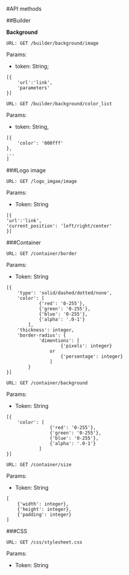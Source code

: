 #API methods

##Builder

**Background**
```
URL: GET /builder/background/image
```
Params:
- token: String;
```
[{
    'url':'link',
    'parameters'
}]
```
```
URL: GET /builder/background/color_list
```
Params:
- token: String,
```
[{
	'color': '000fff'
},
...
]
```
###Logo image

```
URL: GET /logo_imgae/image
```
Params:
- Token: String

```
[{
'url':'link',
'current_position': 'left/right/center'
}]
```
###Container

```
URL: GET /container/border
```

Params:
- Token: String

```
[{
    'type': 'solid/dashed/dotted/none',
    'color': [
            {'red': '0-255'},
            {'green': '0-255'},
            {'blue': '0-255'},
            {'alpha': '.0-1'}
        ],
    'thickness': integer,
    'border-radius': {
            'dimentions': [
                    {'pixels': integer}
                or
                    {'persentage': integer}
                ]
        }
}]
```

```
URL: GET /container/background
```

Params:
- Token: String

```
[{
    'color': [
                {'red': '0-255'},
                {'green': '0-255'},
                {'blue': '0-255'},
                {'alpha': '.0-1'}
            ]
}]
```

```
URL: GET /container/size
```

Params:
- Token: String

```
[
    {'width': integer},
    {'height': integer},
    {'padding': integer}
]
```
###CSS

```
URL: GET /css/stylesheet.css
```

Params:
- Token: String
